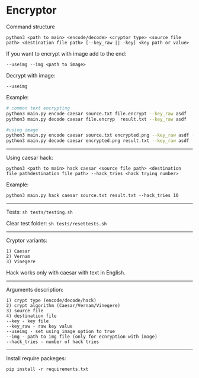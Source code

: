 # Encryptor

Command structure

`python3 <path to main> <encode/decode> <cryptor type> <source file path> <destination file path> [--key_raw || -key] <key path or value> `

If you want to encrypt with image add to the end:

`--useimg --img <path to image>`

Decrypt with image:

`--useimg`

Example:
```bash
# common text encrypting
python3 main.py encode caesar source.txt file.encrypt --key_raw asdf
python3 main.py decode caesar file.encryp  result.txt --key_raw asdf

#using image
python3 main.py encode caesar source.txt encrypted.png --key_raw asdf --useimg --img pict.png
python3 main.py decode caesar encrypted.png result.txt --key_raw asdf --useimg
```

***

Using caesar hack:

`python3 <path to main> hack caesar <source file path> <destination file pathdestination file path> --hack_tries <hack trying number>`

Example:

`python3 main.py hack caesar source.txt result.txt --hack_tries 10`

***

Tests:
`sh tests/testing.sh`

Clear test folder:
`sh tests/resettests.sh`

***

Cryptor variants:
```text
1) Caesar
2) Vernam
3) Vinegere
```

Hack works only with caesar with text in English.

***

Arguments description:
```text
1) crypt type (encode/decode/hack)
2) crypt algorithm (Caesar/Vernam/Vinegere)
3) source file
4) destination file
--key - key file
--key_raw - raw key value
--useimg - set using image option to true
--img - path to img file (only for ecnryption with image)
--hack_tries - number of hack tries
```

***

Install require packeges:

`pip install -r requirements.txt`

